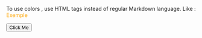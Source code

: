 To use colors , use HTML tags instead of regular Markdown language.
Like  : <span style="color:orange;">Exemple</span>

<button onclick="window.location.href='https://w3docs.com';" target> Click Me </button>


